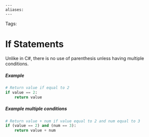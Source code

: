 ```
---
aliases:
---
```

Tags:

# If Statements
Unlike in C#, there is no use of parenthesis unless having multiple conditions.

##### Example
```python
# Return value if equal to 2
if value == 2:
	return value
```

##### Example multiple conditions
```python
# Return value + num if value equal to 2 and num equal to 3
if (value == 2) and (num == 3):
	return value + num
```